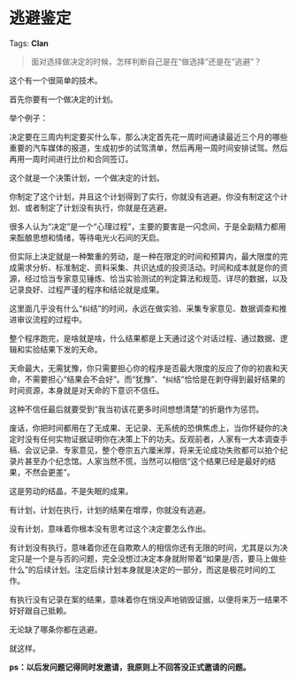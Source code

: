 # 逃避鉴定

Tags: **Clan**

> 面对选择做决定的时候，怎样判断自己是在“做选择”还是在“逃避”？



这个有一个很简单的技术。

首先你要有一个做决定的计划。

举个例子：

决定要在三周内判定要买什么车，那么决定首先花一周时间通读最近三个月的哪些重要的汽车媒体的报道，生成初步的试驾清单，然后再用一周时间安排试驾。然后再用一周时间进行比价和合同签订。

这个就是一个决策计划，一个做决定的计划。

你制定了这个计划，并且这个计划得到了实行，你就没有逃避。你没有制定这个计划、或者制定了计划没有执行，你就是在逃避。

很多人认为“决定”是一个“心理过程”，主要的要害是一闪念间，于是全副精力都用来酝酿思想和情绪，等待电光火石间的天启。

但实际上决定就是一种繁重的劳动，是一种在限定的时间和预算内，最大限度的完成需求分析、标准制定、资料采集、共识达成的投资活动。时间和成本就是你的资源，经过恰当专家意见锤炼、恰当实验测试的判定算法和规范、详尽的数据，以及记录良好、过程严谨的程序和结论就是成果。

这里面几乎没有什么“纠结”的时间，永远在做实验、采集专家意见、数据调查和推进审议流程的过程中。

整个程序跑完，是啥就是啥，什么结果都是上天通过这个对话过程、通过数据、逻辑和实验结果下发的天命。

天命最大，无需犹豫，你只需要担心你的程序是否最大限度的反应了你的初衷和天命，不需要担心“结果会不会好”。而“犹豫”、“纠结”恰恰是在剥夺得到最好结果的时间资源，本身就是对天命的下意识不信任。

这种不信任最后就要受到“我当初该花更多时间想想清楚”的折磨作为惩罚。

废话，你把时间都用在了无成果、无记录、无系统的恐惧焦虑上，当你怀疑你的决定时没有任何实物证据证明你在决策上下的功夫。反观前者，人家有一大本调查手稿、会议记录、专家意见，整个卷宗五六厘米厚，将来无论成功失败都可以拍个纪录片甚至办个纪念馆。人家当然不慌，当然可以相信“这个结果已经是最好的结果，不然会更差”。

这是劳动的结晶，不是失眠的成果。

有计划，计划在执行，计划的结果在增厚，你就没有逃避。

没有计划，意味着你根本没有思考过这个决定要怎么作出。

有计划没有执行，意味着你还在自欺欺人的相信你还有无限的时间，尤其是以为决定只是一个是与否的问题，完全没想过决定本身就附带着“如果是/否，要马上做些什么”的后续计划。注定后续计划本身就是决定的一部分，而这是极花时间的工作。

有执行没有记录在案的结果，意味着你在悄没声地销毁证据，以便将来万一结果不好好跟自己抵赖。

无论缺了哪条你都在逃避。

就这样。

**ps：以后发问题记得同时发邀请，我原则上不回答没正式邀请的问题。**




